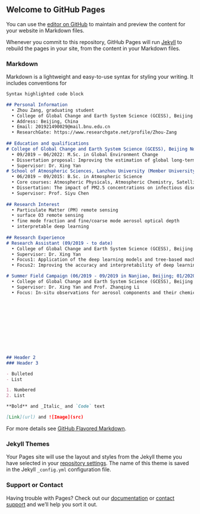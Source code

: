 ## Welcome to GitHub Pages

You can use the [editor on GitHub](https://github.com/ZhouZang/ZhouZang.github.io/edit/main/index.md) to maintain and preview the content for your website in Markdown files.

Whenever you commit to this repository, GitHub Pages will run [Jekyll](https://jekyllrb.com/) to rebuild the pages in your site, from the content in your Markdown files.

### Markdown

Markdown is a lightweight and easy-to-use syntax for styling your writing. It includes conventions for

```markdown
Syntax highlighted code block

## Personal Information
  • Zhou Zang, graduating student
  • College of Global Change and Earth System Science (GCESS), Beijing Normal University
  • Address: Beijing, China
  • Email: 201921490029@mail.bnu.edu.cn
  • ResearchGate: https://www.researchgate.net/profile/Zhou-Zang
  
## Education and qualifications
# College of Global Change and Earth System Science (GCESS), Beijing Normal University (Member University of Project 985)
  • 09/2019 – 06/2022: M.Sc. in Global Environment Change
  • Dissertation proposal: Improving the estimation of global long-term fine mode fraction by combing physical and deep learning methods
  • Supervisor: Dr. Xing Yan
# School of Atmospheric Sciences, Lanzhou University (Member University of Project 985)
  • 06/2019 – 09/2015: B.Sc. in Atmospheric Science
  • Core courses: Atmospheric Physicals, Atmospheric Chemistry, Satellite Radiation and Remote Sensing, Satellite Meteorology, Physical Climatology, Synoptic Meteorology, Dynamic Meteorology, FORTRAN language and Application
  • Dissertation: The impact of PM2.5 concentrations on infectious diseases in China (in Chinese), (selected as Excellent Thesis)
  • Supervisor: Prof. Siyu Chen
  
## Research Interest
  • Particulate Matter (PM) remote sensing
  • surface O3 remote sensing
  • fine mode fraction and fine/coarse mode aerosol optical depth
  • interpretable deep learning
 
## Research Experience
# Research Assistant (09/2019 - to date)
  • College of Global Change and Earth System Science (GCESS), Beijing Normal University
  • Supervisor: Dr. Xing Yan
  • Focus1: Application of the deep learning models and tree-based machine learning models on atmospheric remote sensing of retrieving and analyzing near surface pollution (PM2.5, O3) and aerosol component (fine mode fraction).
  • Focus2: Improving the accuracy and interpretability of deep learning models for satellite-based aerosol retrievals.

# Summer Field Campaign (06/2019 - 09/2019 in Nanjiao, Beijing; 01/2020 in Guangzhou, Guangdong; 03/2020- 09/2020 in Baoshan, Shanghai):
  • College of Global Change and Earth System Science (GCESS), Beijing Normal University
  • Supervisor: Dr. Xing Yan and Prof. Zhanqing Li
  • Focus: In-situ observations for aerosol components and their chemical and physical characteristics in metropolitans (Beijing, Shanghai and Guangzhou) of China using 3-D Lidar.




  
    
  

  
  
  
## Header 2
### Header 3

- Bulleted
- List

1. Numbered
2. List

**Bold** and _Italic_ and `Code` text

[Link](url) and ![Image](src)
```

For more details see [GitHub Flavored Markdown](https://guides.github.com/features/mastering-markdown/).

### Jekyll Themes

Your Pages site will use the layout and styles from the Jekyll theme you have selected in your [repository settings](https://github.com/ZhouZang/ZhouZang.github.io/settings/pages). The name of this theme is saved in the Jekyll `_config.yml` configuration file.

### Support or Contact

Having trouble with Pages? Check out our [documentation](https://docs.github.com/categories/github-pages-basics/) or [contact support](https://support.github.com/contact) and we’ll help you sort it out.
